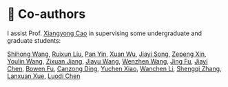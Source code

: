 # 👥 Co-authors

I assist Prof. [Xiangyong Cao](https://gr.xjtu.edu.cn/en/web/caoxiangyong) in supervising some undergraduate and graduate students:

[Shihong Wang](https://github.com/jackwang0108), [Ruixun Liu](https://github.com/liuruixun), [Pan Yin](https://github.com/Morefree303), [Xuan Wu](https://github.com/hhBonnie), [Jiayi Song](https://github.com/songyangyifei), [Zepeng Xin](https://github.com/xcarl1), [Youlin Wang](https://github.com/wyl03291211), [Zixuan Jiang](https://github.com/AnXMuy), [Jiayu Wang](https://github.com/JiayuuWang), [Wenzhen Wang](https://github.com/franciswang-0126), [Jing Fu](), [Jiayi Chen](), [Bowen Fu](), [Canzong Ding](), [Yuchen Xiao](), [Wanchen Li](), [Shengqi Zhang](), [Lanxuan Xue](), [Luodi Chen]()
